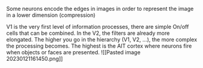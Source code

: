 Some neurons encode the edges in images in order to represent the image in a lower dimension (compression)

V1 is the very first level of information processes, there are simple On/off cells that can be combined. In the V2, the filters are already more elongated. The higher you go in the hierarchy (V1, V2, …), the more complex the processing becomes. The highest is the AIT cortex where neurons fire when objects or faces are presented.
![[Pasted image 20230121161450.png]]
